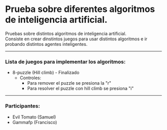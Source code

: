 # Prueba sobre diferentes algoritmos de inteligencia artificial.
Pruebas sobre distintos algoritmos de inteligencia artificial.  
Consiste en crear dinstintos juegos para usar distintos algoritmos e ir probando distintos agentes inteligentes.

--- 
### Lista de juegos para implementar los algoritmos: 
- 8-puzzle (Hill climb) - Finalizado
    - Controles: 
        - Para remover el puzzle se presiona la "r"
        - Para resolver el puzzle con hill climb se presiona "i"

--- 
### Participantes:
- Evil Tomato (Samuel)
- Gammafp (Francisco)